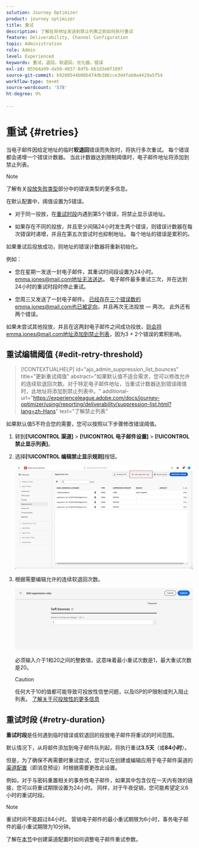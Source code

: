 ```yaml
---
solution: Journey Optimizer
product: journey optimizer
title: 重试
description: 了解在将地址发送到禁止列表之前如何执行重试
feature: Deliverability, Channel Configuration
topic: Administration
role: Admin
level: Experienced
keywords: 重试，退回，软退回，优化器，错误
exl-id: 05564a99-da50-4837-8dfb-bb1d3e0f1097
source-git-commit: b9208544b08b474db386cce3d4fab0a4429a5f54
workflow-type: tm+mt
source-wordcount: '578'
ht-degree: 9%

---
```


# 重试 {#retries}

当电子邮件因给定地址的临时&#x200B;**软退回**&#x200B;错误而失败时，将执行多次重试。 每个错误都会递增一个错误计数器。 当此计数器达到限制阈值时，电子邮件地址将添加到禁止列表。

>[!NOTE]
>
>了解有关[投放失败类型](../reports/suppression-list.md#delivery-failures)部分中的错误类型的更多信息。

在默认配置中，阈值设置为5错误。

* 对于同一投放，在[重试时段](#retry-duration)内遇到第5个错误，将禁止显示该地址。

* 如果存在不同的投放，并且至少间隔24小时发生两个错误，则错误计数器在每次错误时递增，并且在第五次尝试时也抑制地址。 每个地址的错误是累积的。

如果重试后投放成功，则地址的错误计数器将重新初始化。

例如：

* 您在星期一发送一封电子邮件，其重试时间段设置为24小时。 emma.jones@mail.com地址无法送达。 电子邮件最多重试三次，并在达到24小时的重试时段时停止重试。

* 您周三又发送了一封电子邮件。 已经存在三个错误数的emma.jones@mail.com也已被定向，并且再次无法投放 — 两次。 此外还有两个错误。

如果未尝试其他投放，并且在这两封电子邮件之间成功投放，则会将emma.jones@mail.com地址添加到禁止列表，因为3 + 2个错误的累积影响。

## 重试编辑阈值 {#edit-retry-threshold}

>[!CONTEXTUALHELP]
>id="ajo_admin_suppression_list_bounces"
>title="更新重试阈值"
>abstract="如果默认值不适合需求，您可以修改允许的连续软退回次数。对于特定电子邮件地址，当重试计数器达到错误阈值时，此地址将添加到禁止列表中。"
>additional-url="https://experienceleague.adobe.com/docs/journey-optimizer/using/reporting/deliverability/suppression-list.html?lang=zh-Hans" text="了解禁止列表"

如果默认值5不符合您的需要，您可以按照以下步骤修改错误阈值。

1. 转到&#x200B;**[!UICONTROL 渠道]** > **[!UICONTROL 电子邮件设置]** > **[!UICONTROL 禁止显示列表]**。

1. 选择&#x200B;**[!UICONTROL 编辑禁止显示规则]**&#x200B;按钮。

   ![](assets/suppression-list-edit-retries.png)

1. 根据需要编辑允许的连续软退回次数。

   ![](assets/suppression-list-edit-soft-bounces.png)

   必须输入介于1和20之间的整数值，这意味着最小重试次数是1，最大重试次数是20。

   >[!CAUTION]
   >
   >任何大于10的值都可能导致可投放性信誉问题，以及ISP的IP限制或列入阻止列表。 [了解关于可投放性的更多信息](../reports/deliverability.md)

## 重试时段 {#retry-duration}

**重试时段**&#x200B;是任何遇到临时错误或软退回的投放电子邮件将重试的时间范围。

默认情况下，从将邮件添加到电子邮件队列起，将执行重试&#x200B;**3.5天**（或&#x200B;**84小时**）。

但是，为了确保不再需要时重试尝试，您可以在创建或编辑应用于电子邮件渠道的[渠道配置](channel-surfaces.md)（即消息预设）时根据需要更改此设置。

例如，对于与密码重置相关的事务性电子邮件，如果其中包含仅在一天内有效的链接，您可以将重试期限设置为24小时。 同样，对于午夜促销，您可能希望定义6小时的重试时段。

>[!NOTE]
>
>重试时间不能超过84小时。 营销电子邮件的最小重试期限为6小时，事务电子邮件的最小重试期限为10分钟。

了解在[本节](../email/email-settings.md#email-retry)中创建渠道配置时如何调整电子邮件重试参数。

